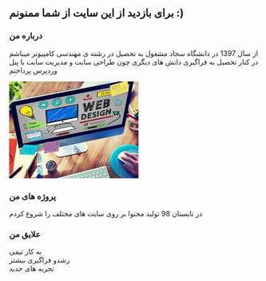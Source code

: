 ## برای بازدید از این سایت از شما ممنونم :)



### درباره من 
از سال 1397 در دانشگاه سجاد مشغول به تحصیل در رشته ی مهندسی کامپیوتر میباشم
 <br>
 در  کنار تحصیل به فراگیری دانش های دیگری چون طراحی سایت و مدیریت سایت با پنل وردپرس پرداختم


<div>
<i><img src="/my.png" alt=""></i>
</div>


### پروژه های من
در تابستان 98 تولید محتوا بر روی سایت های مختلف را شروع کردم

### علایق من

به کار تیمی 
<br>
رشدو فراگیری بیشتر
<br>
تجربه های جدید

